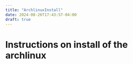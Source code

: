 ```yaml
---
title: "ArchlinuxInstall"
date: 2024-08-26T17:43:57-04:00
draft: true
---
```


# Instructions on install of the archlinux
